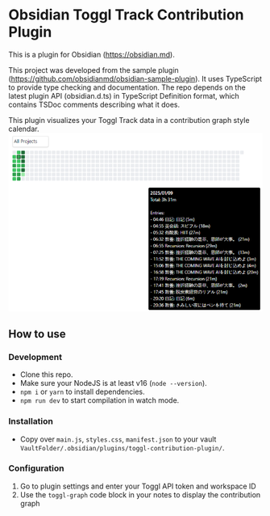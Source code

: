 # Obsidian Toggl Track Contribution Plugin

This is a plugin for Obsidian (https://obsidian.md).

This project was developed from the sample plugin (https://github.com/obsidianmd/obsidian-sample-plugin). It uses TypeScript to provide type checking and documentation.
The repo depends on the latest plugin API (obsidian.d.ts) in TypeScript Definition format, which contains TSDoc comments describing what it does.

This plugin visualizes your Toggl Track data in a contribution graph style calendar.
![alt text](image.png)

## How to use

### Development

- Clone this repo.
- Make sure your NodeJS is at least v16 (`node --version`).
- `npm i` or `yarn` to install dependencies.
- `npm run dev` to start compilation in watch mode.

### Installation

- Copy over `main.js`, `styles.css`, `manifest.json` to your vault `VaultFolder/.obsidian/plugins/toggl-contribution-plugin/`.

### Configuration

1. Go to plugin settings and enter your Toggl API token and workspace ID
2. Use the `toggl-graph` code block in your notes to display the contribution graph